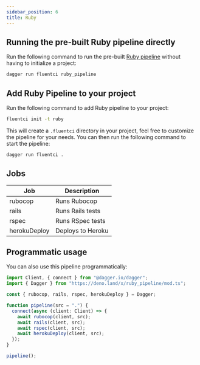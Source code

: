 ```yaml
---
sidebar_position: 6
title: Ruby
---
```


## Running the pre-built Ruby pipeline directly

Run the following command to run the pre-built [Ruby pipeline](https://github.com/fluent-ci-templates/ruby-pipeline) without having to initialize a project:

```bash
dagger run fluentci ruby_pipeline
```

## Add Ruby Pipeline to your project

Run the following command to add Ruby pipeline to your project:

```bash
fluentci init -t ruby
```

This will create a `.fluentci` directory in your project, feel free to customize the pipeline for your needs.
You can then run the following command to start the pipeline:

```bash
dagger run fluentci .
```


## Jobs

| Job          | Description      |
| ------------ | ---------------- |
| rubocop      | Runs Rubocop     |
| rails        | Runs Rails tests |
| rspec        | Runs RSpec tests |
| herokuDeploy | Deploys to Heroku |
## Programmatic usage

You can also use this pipeline programmatically:

```ts
import Client, { connect } from "@dagger.io/dagger";
import { Dagger } from "https://deno.land/x/ruby_pipeline/mod.ts";

const { rubocop, rails, rspec, herokuDeploy } = Dagger;

function pipeline(src = ".") {
  connect(async (client: Client) => {
    await rubocop(client, src);
    await rails(client, src);
    await rspec(client, src);
    await herokuDeploy(client, src);
  });
}

pipeline();
```
